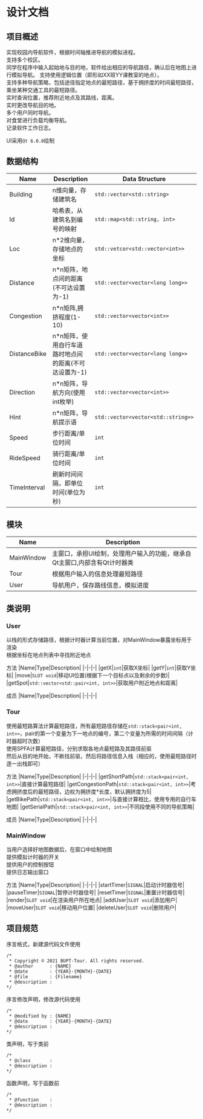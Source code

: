 # 设计文档

## 项目概述

实现校园内导航软件，根据时间轴推进导航的模拟进程。  
支持多个校区。  
同学在程序中输入起始地与目的地，软件给出相应的导航路径，确认后在地图上进行模拟导航。 
支持使用逻辑位置（即形如XX班YY课教室的地点）。  
支持多种导航策略，包括途径指定地点的最短路径，基于拥挤度的时间最短路径，乘坐某种交通工具的最短路径。  
实时查询位置，推荐附近地点及其路线，距离。  
实时更改导航目的地。  
多个用户同时导航。  
对食堂进行负载均衡导航。  
记录软件工作日志。  

UI采用`Qt 6.0.0`绘制  

## 数据结构

|Name|Description|Data Structure|
|-|-|-|
|Building|n维向量，存储建筑名|`std::vector<std::string>`|
|Id|哈希表，从建筑名到编号的映射|`std::map<std::string, int>`|
|Loc|n*2维向量，存储地点的坐标|`std::vetcor<std::vector<int>>`|
|Distance|n*n矩阵，地点间的距离(不可达设置为-1)|`std::vector<vector<long long>>`|
|Congestion|n*n矩阵,拥挤程度(1-10)|`std::vector<vector<int>>`|
|DistanceBike|n*n矩阵，使用自行车道路时地点间的距离(不可达设置为-1)|`std::vector<vector<long long>>`|
|Direction|n*n矩阵，导航方向(使用int枚举)|`std::vector<vector<int>>`|
|Hint|n*n矩阵，导航提示语|`std::vector<vector<std::string>>`|
|Speed|步行距离/单位时间|`int`|
|RideSpeed|骑行距离/单位时间|`int`|
|TimeInterval|刷新时间间隔，即单位时间(单位为秒)|`int`|

## 模块

|Name|Description|
|-|-|
|MainWindow|主窗口，承担UI绘制，处理用户输入的功能，继承自Qt主窗口,内部含有Qt计时器类|
|Tour|根据用户输入的信息处理最短路径|
|User|导航用户，保存路线信息，模拟进度|

## 类说明

### User

以栈的形式存储路径，根据计时器计算当前位置，对MainWindow暴露坐标用于渲染  
根据坐标在地点列表中寻找附近地点

方法
|Name|Type|Description|
|-|-|-|
|getX|`int`|获取X坐标|
|getY|`int`|获取Y坐标|
|move|`SLOT void`|移动UI位置(根据下一个目标点以及剩余的步数)|
|getSpot|`std::vector<std::pair<int, int>>`|获取用户附近地点和距离|

成员
|Name|Type|Description|
|-|-|-|

### Tour

使用最短路算法计算最短路径，所有最短路径存储在`std::stack<pair<int, int>>`，pair的第一个变量为下一地点的编号，第二个变量为所需的时间间隔（计时器超时次数）  
使用SPFA计算最短路径，分别求取各地点最短路及其路径前驱  
然后从目的地开始，不断找前驱，然后将路径信息入栈（相应的，使用最短路径时逐一出栈即可）

方法
|Name|Type|Description|
|-|-|-|
|getShortPath|`std::stack<pair<int, int>>`|直接计算最短路径|
|getCongestionPath|`std::stack<pair<int, int>>`|考虑拥挤度后的最短路径，边权为拥挤度*长度，默认拥挤度为5|
|getBikePath|`std::stack<pair<int, int>>`|与直接计算相比，使用专用的自行车地图|
|getSerialPath|`std::stack<pair<int, int>>`|不同段使用不同的导航策略|

成员
|Name|Type|Description|
|-|-|-|

### MainWindow

当用户选择好地图数据后，在窗口中绘制地图  
提供模拟计时器的开关  
提供用户的控制按钮  
提供日志输出窗口  

方法
|Name|Type|Description|
|-|-|-|
|startTimer|`SIGNAL`|启动计时器信号|
|pauseTimer|`SIGNAL`|暂停计时器信号|
|resetTimer|`SIGNAL`|重置计时器信号|
|render|`SLOT void`|在渲染用户所在地点|
|addUser|`SLOT void`|添加用户|
|moveUser|`SLOT void`|移动用户位置|
|deleteUser|`SLOT void`|删除用户|

## 项目规范

序言格式，新建源代码文件使用
```
/*
 * Copyright © 2021 BUPT-Tour. All rights reserved.
 * @author      : {NAME} 
 * @date        : {YEAR}-{MONTH}-{DATE}
 * @file        : {Filename}
 * @description : 
*/
```

序言修改声明，修改源代码使用
```
/*
 * @modified by : {NAME}
 * @date        : {YEAR}-{MONTH}-{DATE}
 * @description : 
*/
```

类声明，写于类前
```
/*
 * @class       : 
 * @description : 
*/
```

函数声明，写于函数前
```
/*
 * @function    : 
 * @description : 
*/
```
